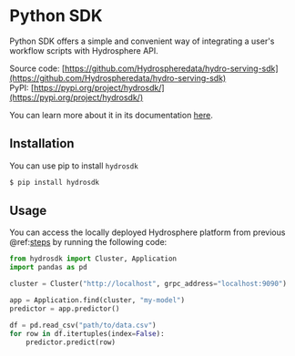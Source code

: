 # Python SDK

Python SDK offers a simple and convenient way of integrating a user's workflow scripts with Hydrosphere API.

Source code: [https://github.com/Hydrospheredata/hydro-serving-sdk](https://github.com/Hydrospheredata/hydro-serving-sdk)  
 PyPI: [https://pypi.org/project/hydrosdk/](https://pypi.org/project/hydrosdk/)

You can learn more about it in its documentation [here](https://hydrospheredata.github.io/hydro-serving-sdk/index.html).

## Installation

You can use pip to install `hydrosdk`

```bash
$ pip install hydrosdk
```

## Usage

You can access the locally deployed Hydrosphere platform from previous @ref:[steps](platform.md) by running the following code:

```python
from hydrosdk import Cluster, Application 
import pandas as pd

cluster = Cluster("http://localhost", grpc_address="localhost:9090")

app = Application.find(cluster, "my-model")
predictor = app.predictor()

df = pd.read_csv("path/to/data.csv")
for row in df.itertuples(index=False):
    predictor.predict(row)
```

